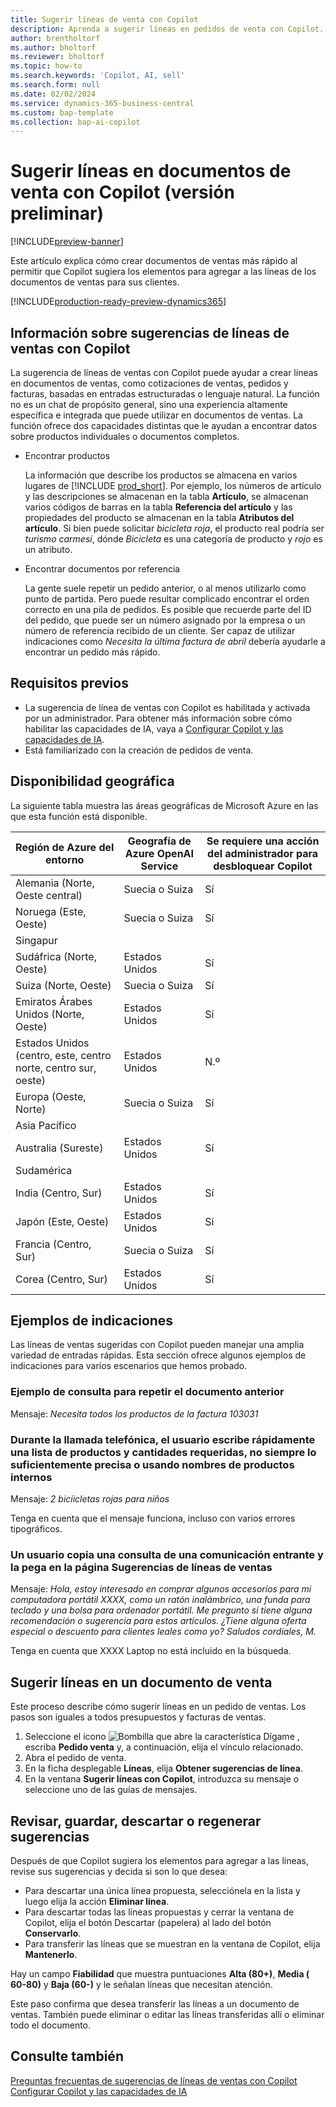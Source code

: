 ```yaml
---
title: Sugerir líneas de venta con Copilot
description: Aprenda a sugerir líneas en pedidos de venta con Copilot.
author: brentholtorf
ms.author: bholtorf
ms.reviewer: bholtorf
ms.topic: how-to
ms.search.keywords: 'Copilot, AI, sell'
ms.search.form: null
ms.date: 02/02/2024
ms.service: dynamics-365-business-central
ms.custom: bap-template
ms.collection: bap-ai-copilot
---
```


# <a name="suggest-lines-on-sales-documents-with-copilot-preview"></a>Sugerir líneas en documentos de venta con Copilot (versión preliminar)

[!INCLUDE[preview-banner](includes/preview-banner.md)]

Este artículo explica cómo crear documentos de ventas más rápido al permitir que Copilot sugiera los elementos para agregar a las líneas de los documentos de ventas para sus clientes.

[!INCLUDE[production-ready-preview-dynamics365](includes/production-ready-preview-dynamics365.md)]

## <a name="about-sales-line-suggestions-with-copilot"></a>Información sobre sugerencias de líneas de ventas con Copilot

La sugerencia de líneas de ventas con Copilot puede ayudar a crear líneas en documentos de ventas, como cotizaciones de ventas, pedidos y facturas, basadas en entradas estructuradas o lenguaje natural. La función no es un chat de propósito general, sino una experiencia altamente específica e integrada que puede utilizar en documentos de ventas. La función ofrece dos capacidades distintas que le ayudan a encontrar datos sobre productos individuales o documentos completos.

* Encontrar productos

  La información que describe los productos se almacena en varios lugares de [!INCLUDE [prod_short](includes/prod_short.md)]. Por ejemplo, los números de artículo y las descripciones se almacenan en la tabla **Artículo**, se almacenan varios códigos de barras en la tabla **Referencia del artículo** y las propiedades del producto se almacenan en la tabla **Atributos del artículo**. Si bien puede solicitar *bicicleta roja*, el producto real podría ser *turismo carmesí*, dónde *Bicicleta* es una categoría de producto y *rojo* es un atributo.

* Encontrar documentos por referencia

  La gente suele repetir un pedido anterior, o al menos utilizarlo como punto de partida. Pero puede resultar complicado encontrar el orden correcto en una pila de pedidos. Es posible que recuerde parte del ID del pedido, que puede ser un número asignado por la empresa o un número de referencia recibido de un cliente. Ser capaz de utilizar indicaciones como *Necesita la última factura de abril* debería ayudarle a encontrar un pedido más rápido.

## <a name="available-languages"></a>Requisitos previos

* La sugerencia de línea de ventas con Copilot es habilitada y activada por un administrador. Para obtener más información sobre cómo habilitar las capacidades de IA, vaya a [Configurar Copilot y las capacidades de IA](enable-ai.md).
* Está familiarizado con la creación de pedidos de venta.

## <a name="prerequisites"></a>Disponibilidad geográfica

La siguiente tabla muestra las áreas geográficas de Microsoft Azure en las que esta función está disponible.

|Región de Azure del entorno  |Geografía de Azure OpenAI Service   |Se requiere una acción del administrador para desbloquear Copilot  |
|---------|---------|---------|
|Alemania (Norte, Oeste central)     | Suecia o Suiza        |  Sí       |
|Noruega (Este, Oeste)     | Suecia o Suiza        | Sí     |
|Singapur     |         |         |
|Sudáfrica (Norte, Oeste)     |   Estados Unidos      |   Sí      |
|Suiza (Norte, Oeste)     |  Suecia o Suiza       |    Sí     |
|Emiratos Árabes Unidos (Norte, Oeste)     |    Estados Unidos     |   Sí     |
|Estados Unidos (centro, este, centro norte, centro sur, oeste)     |   Estados Unidos      |   N.º      |
|Europa (Oeste, Norte)     |   Suecia o Suiza      |   Sí      |
|Asia Pacífico     |         |         |
|Australia (Sureste)     |   Estados Unidos      |    Sí     |
|Sudamérica     |         |         |
|India (Centro, Sur)     |    Estados Unidos     |   Sí      |
|Japón (Este, Oeste)     |    Estados Unidos     |    Sí     |
|Francia (Centro, Sur)     |    Suecia o Suiza     |    Sí     |
|Corea (Centro, Sur)     |    Estados Unidos     |    Sí     |

## <a name="examples-of-prompts"></a>Ejemplos de indicaciones

Las líneas de ventas sugeridas con Copilot pueden manejar una amplia variedad de entradas rápidas. Esta sección ofrece algunos ejemplos de indicaciones para varios escenarios que hemos probado.

### <a name="sample-inquiry-to-repeat-the-past-document"></a>Ejemplo de consulta para repetir el documento anterior

Mensaje: *Necesita todos los productos de la factura 103031*

### <a name="during-phone-call-user-quickly-types-list-of-required-products-and-quantities-not-always-accurate-enough-or-using-internal-product-names"></a>Durante la llamada telefónica, el usuario escribe rápidamente una lista de productos y cantidades requeridas, no siempre lo suficientemente precisa o usando nombres de productos internos

Mensaje: *2 biciicletas rojas para niños*

Tenga en cuenta que el mensaje funciona, incluso con varios errores tipográficos.

### <a name="a-user-copies-an-inquiry-from-an-inbound-communication-and-pastes-it-to-the-sales-lines-suggestions-page"></a>Un usuario copia una consulta de una comunicación entrante y la pega en la página Sugerencias de líneas de ventas

Mensaje: *Hola, estoy interesado en comprar algunos accesorios para mi computadora portátil XXXX, como un ratón inalámbrico, una funda para teclado y una bolsa para ordenador portátil. Me pregunto si tiene alguna recomendación o sugerencia para estos artículos. ¿Tiene alguna oferta especial o descuento para clientes leales como yo? Saludos cordiales, M.*

Tenga en cuenta que XXXX Laptop no está incluido en la búsqueda.

## <a name="suggest-lines-on-a-sales-document"></a>Sugerir líneas en un documento de venta

Este proceso describe cómo sugerir líneas en un pedido de ventas. Los pasos son iguales a todos presupuestos y facturas de ventas.

1. Seleccione el icono ![Bombilla que abre la característica Dígame](media/ui-search/search_small.png "Dígame qué desea hacer") , escriba **Pedido venta** y, a continuación, elija el vínculo relacionado.
1. Abra el pedido de venta.
1. En la ficha desplegable **Líneas**, elija **Obtener sugerencias de línea**.
1. En la ventana **Sugerir líneas con Copilot**, introduzca su mensaje o seleccione uno de las guías de mensajes.

## <a name="review-save-discard-or-regenerate-suggestions"></a>Revisar, guardar, descartar o regenerar sugerencias

Después de que Copilot sugiera los elementos para agregar a las líneas, revise sus sugerencias y decida si son lo que desea:

* Para descartar una única línea propuesta, selecciónela en la lista y luego elija la acción **Eliminar línea**.
* Para descartar todas las líneas propuestas y cerrar la ventana de Copilot, elija el botón Descartar (papelera) al lado del botón **Conservarlo**.
* Para transferir las líneas que se muestran en la ventana de Copilot, elija **Mantenerlo**. 

Hay un campo **Fiabilidad** que muestra puntuaciones **Alta (80+)**, **Media ( 60-80)** y **Baja (60-)** y le señalan líneas que necesitan atención.

Este paso confirma que desea transferir las líneas a un documento de ventas. También puede eliminar o editar las líneas transferidas allí o eliminar todo el documento.

## <a name="see-also"></a>Consulte también

[Preguntas frecuentas de sugerencias de líneas de ventas con Copilot](faq-sales-suggest-sales-lines-with-copilot.md)
[Configurar Copilot y las capacidades de IA](enable-ai.md)
